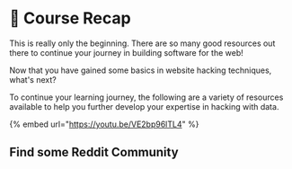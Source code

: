 # 🎉 Course Recap

This is really only the beginning. There are so many good resources out there to continue your journey in building software for the web!

Now that you have gained some basics in website hacking techniques, what's next?

To continue your learning journey, the following are a variety of resources available to help you further develop your expertise in hacking with data.&#x20;

{% embed url="https://youtu.be/VE2bp96lTL4" %}



##

## Find some Reddit Community



